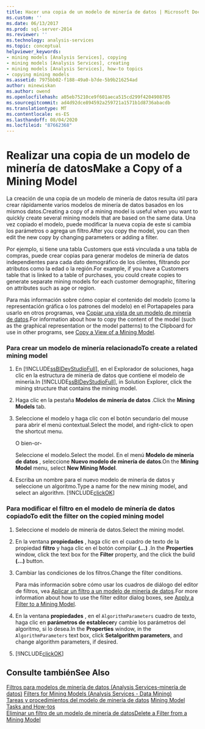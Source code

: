 ```yaml
---
title: Hacer una copia de un modelo de minería de datos | Microsoft Docs
ms.custom: ''
ms.date: 06/13/2017
ms.prod: sql-server-2014
ms.reviewer: ''
ms.technology: analysis-services
ms.topic: conceptual
helpviewer_keywords:
- mining models [Analysis Services], copying
- mining models [Analysis Services], creating
- mining models [Analysis Services], how-to topics
- copying mining models
ms.assetid: 7975bb02-f188-49a0-b7de-5b9b216254ad
author: minewiskan
ms.author: owend
ms.openlocfilehash: a05eb75210ce9f601aeca515cd299f4204908705
ms.sourcegitcommit: ad4d92dce894592a259721a1571b1d8736abacdb
ms.translationtype: MT
ms.contentlocale: es-ES
ms.lasthandoff: 08/04/2020
ms.locfileid: "87662368"
---
```

# <a name="make-a-copy-of-a-mining-model"></a><span data-ttu-id="d49b4-102">Realizar una copia de un modelo de minería de datos</span><span class="sxs-lookup"><span data-stu-id="d49b4-102">Make a Copy of a Mining Model</span></span>
  <span data-ttu-id="d49b4-103">La creación de una copia de un modelo de minería de datos resulta útil para crear rápidamente varios modelos de minería de datos basados en los mismos datos.</span><span class="sxs-lookup"><span data-stu-id="d49b4-103">Creating a copy of a mining model is useful when you want to quickly create several mining models that are based on the same data.</span></span> <span data-ttu-id="d49b4-104">Una vez copiado el modelo, puede modificar la nueva copia de este si cambia los parámetros o agrega un filtro.</span><span class="sxs-lookup"><span data-stu-id="d49b4-104">After you copy the model, you can then edit the new copy by changing parameters or adding a filter.</span></span>  
  
 <span data-ttu-id="d49b4-105">Por ejemplo, si tiene una tabla Customers que está vinculada a una tabla de compras, puede crear copias para generar modelos de minería de datos independientes para cada dato demográfico de los clientes, filtrando por atributos como la edad o la región.</span><span class="sxs-lookup"><span data-stu-id="d49b4-105">For example, if you have a Customers table that is linked to a table of purchases, you could create copies to generate separate mining models for each customer demographic, filtering on attributes such as age or region.</span></span>  
  
 <span data-ttu-id="d49b4-106">Para más información sobre cómo copiar el contenido del modelo (como la representación gráfica o los patrones del modelo) en el Portapapeles para usarlo en otros programas, vea [Copiar una vista de un modelo de minería de datos](copy-a-view-of-a-mining-model.md).</span><span class="sxs-lookup"><span data-stu-id="d49b4-106">For information about how to copy the content of the model (such as the graphical representation or the model patterns) to the Clipboard for use in other programs, see [Copy a View of a Mining Model](copy-a-view-of-a-mining-model.md).</span></span>  
  
### <a name="to-create-a-related-mining-model"></a><span data-ttu-id="d49b4-107">Para crear un modelo de minería relacionado</span><span class="sxs-lookup"><span data-stu-id="d49b4-107">To create a related mining model</span></span>  
  
1.  <span data-ttu-id="d49b4-108">En [!INCLUDE[ssBIDevStudioFull](../../includes/ssbidevstudiofull-md.md)], en el Explorador de soluciones, haga clic en la estructura de minería de datos que contiene el modelo de minería.</span><span class="sxs-lookup"><span data-stu-id="d49b4-108">In [!INCLUDE[ssBIDevStudioFull](../../includes/ssbidevstudiofull-md.md)], in Solution Explorer, click the mining structure that contains the mining model.</span></span>  
  
2.  <span data-ttu-id="d49b4-109">Haga clic en la pestaña **Modelos de minería de datos** .</span><span class="sxs-lookup"><span data-stu-id="d49b4-109">Click the **Mining Models** tab.</span></span>  
  
3.  <span data-ttu-id="d49b4-110">Seleccione el modelo y haga clic con el botón secundario del mouse para abrir el menú contextual.</span><span class="sxs-lookup"><span data-stu-id="d49b4-110">Select the model, and right-click to open the shortcut menu.</span></span>  
  
     <span data-ttu-id="d49b4-111">O bien</span><span class="sxs-lookup"><span data-stu-id="d49b4-111">-or-</span></span>  
  
     <span data-ttu-id="d49b4-112">Seleccione el modelo.</span><span class="sxs-lookup"><span data-stu-id="d49b4-112">Select the model.</span></span> <span data-ttu-id="d49b4-113">En el menú **Modelo de minería de datos** , seleccione **Nuevo modelo de minería de datos**.</span><span class="sxs-lookup"><span data-stu-id="d49b4-113">On the **Mining Model** menu, select **New Mining Model**.</span></span>  
  
4.  <span data-ttu-id="d49b4-114">Escriba un nombre para el nuevo modelo de minería de datos y seleccione un algoritmo.</span><span class="sxs-lookup"><span data-stu-id="d49b4-114">Type a name for the new mining model, and select an algorithm.</span></span> [!INCLUDE[clickOK](../../includes/clickok-md.md)]  
  
### <a name="to-edit-the-filter-on-the-copied-mining-model"></a><span data-ttu-id="d49b4-115">Para modificar el filtro en el modelo de minería de datos copiado</span><span class="sxs-lookup"><span data-stu-id="d49b4-115">To edit the filter on the copied mining model</span></span>  
  
1.  <span data-ttu-id="d49b4-116">Seleccione el modelo de minería de datos.</span><span class="sxs-lookup"><span data-stu-id="d49b4-116">Select the mining model.</span></span>  
  
2.  <span data-ttu-id="d49b4-117">En la ventana **propiedades** , haga clic en el cuadro de texto de la propiedad **filtro** y haga clic en el botón compilar **(...)** .</span><span class="sxs-lookup"><span data-stu-id="d49b4-117">In the **Properties** window, click the text box for the **Filter** property, and the click the build **(...)** button.</span></span>  
  
3.  <span data-ttu-id="d49b4-118">Cambiar las condiciones de los filtros.</span><span class="sxs-lookup"><span data-stu-id="d49b4-118">Change the filter conditions.</span></span>  
  
     <span data-ttu-id="d49b4-119">Para más información sobre cómo usar los cuadros de diálogo del editor de filtros, vea [Aplicar un filtro a un modelo de minería de datos](apply-a-filter-to-a-mining-model.md).</span><span class="sxs-lookup"><span data-stu-id="d49b4-119">For more information about how to use the filter editor dialog boxes, see [Apply a Filter to a Mining Model](apply-a-filter-to-a-mining-model.md).</span></span>  
  
4.  <span data-ttu-id="d49b4-120">En la ventana **propiedades** , en el `AlgorithmParameters` cuadro de texto, haga clic en **parámetros de establecer**y cambie los parámetros del algoritmo, si lo desea.</span><span class="sxs-lookup"><span data-stu-id="d49b4-120">In the **Properties** window, in the `AlgorithmParameters` text box, click **Setalgorithm parameters**, and change algorithm parameters, if desired.</span></span>  
  
5.  [!INCLUDE[clickOK](../../includes/clickok-md.md)]  
  
## <a name="see-also"></a><span data-ttu-id="d49b4-121">Consulte también</span><span class="sxs-lookup"><span data-stu-id="d49b4-121">See Also</span></span>  
 <span data-ttu-id="d49b4-122">[Filtros para modelos de minería de datos &#40;Analysis Services-minería de datos&#41;](mining-models-analysis-services-data-mining.md) </span><span class="sxs-lookup"><span data-stu-id="d49b4-122">[Filters for Mining Models &#40;Analysis Services - Data Mining&#41;](mining-models-analysis-services-data-mining.md) </span></span>  
 <span data-ttu-id="d49b4-123">[Tareas y procedimientos del modelo de minería de datos](mining-model-tasks-and-how-tos.md) </span><span class="sxs-lookup"><span data-stu-id="d49b4-123">[Mining Model Tasks and How-tos](mining-model-tasks-and-how-tos.md) </span></span>  
 [<span data-ttu-id="d49b4-124">Eliminar un filtro de un modelo de minería de datos</span><span class="sxs-lookup"><span data-stu-id="d49b4-124">Delete a Filter from a Mining Model</span></span>](delete-a-filter-from-a-mining-model.md)  
  
  
